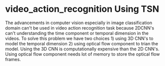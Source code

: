 # video_action_recognition Using TSN

The advancements in computer vision especially in image classification domain can't be used in video action recognition task because 2DCNN's can't understanding the time component or temporal dimension in the videos.
To solve this problem we have two choices 1) using 3D CNN's to model the temporal dimension 2) using optical flow component to trian the model.
Using the 3D CNN is computationally expensive than the 2D CNN's. Using optical flow component needs lot of memory to store the optical flow frames.


